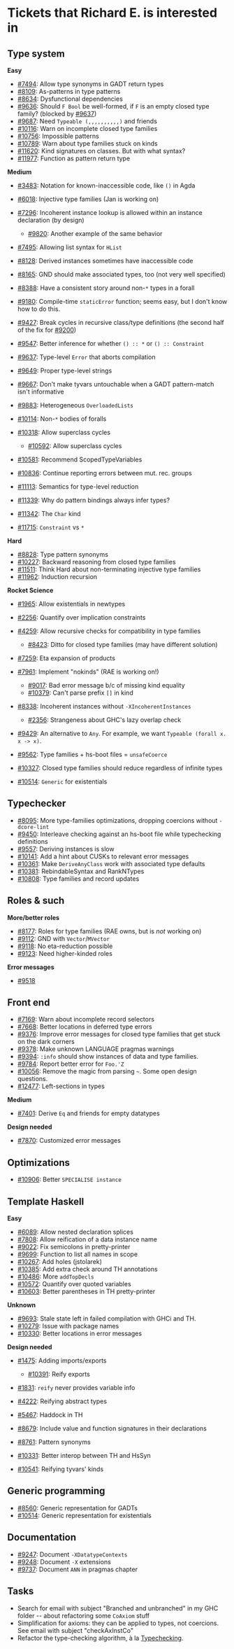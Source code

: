 # Tickets that Richard E. is interested in


## Type system



**Easy**


- [\#7494](https://gitlab.staging.haskell.org/ghc/ghc/issues/7494): Allow type synonyms in GADT return types
- [\#8109](https://gitlab.staging.haskell.org/ghc/ghc/issues/8109): As-patterns in type patterns
- [\#8634](https://gitlab.staging.haskell.org/ghc/ghc/issues/8634): Dysfunctional dependencies
- [\#9636](https://gitlab.staging.haskell.org/ghc/ghc/issues/9636): Should `F Bool` be well-formed, if `F` is an empty closed type family? (blocked by [\#9637](https://gitlab.staging.haskell.org/ghc/ghc/issues/9637))
- [\#9687](https://gitlab.staging.haskell.org/ghc/ghc/issues/9687): Need `Typeable (,,,,,,,,,,)` and friends
- [\#10116](https://gitlab.staging.haskell.org/ghc/ghc/issues/10116): Warn on incomplete closed type families
- [\#10756](https://gitlab.staging.haskell.org/ghc/ghc/issues/10756): Impossible patterns
- [\#10789](https://gitlab.staging.haskell.org/ghc/ghc/issues/10789): Warn about type families stuck on kinds
- [\#11620](https://gitlab.staging.haskell.org/ghc/ghc/issues/11620): Kind signatures on classes. But with what syntax?
- [\#11977](https://gitlab.staging.haskell.org/ghc/ghc/issues/11977): Function as pattern return type


**Medium**


- [\#3483](https://gitlab.staging.haskell.org/ghc/ghc/issues/3483): Notation for known-inaccessible code, like `()` in Agda
- [\#6018](https://gitlab.staging.haskell.org/ghc/ghc/issues/6018): Injective type families (Jan is working on)
- [\#7296](https://gitlab.staging.haskell.org/ghc/ghc/issues/7296): Incoherent instance lookup is allowed within an instance declaration (by design)

  - [\#9820](https://gitlab.staging.haskell.org/ghc/ghc/issues/9820): Another example of the same behavior
- [\#7495](https://gitlab.staging.haskell.org/ghc/ghc/issues/7495): Allowing list syntax for `HList`
- [\#8128](https://gitlab.staging.haskell.org/ghc/ghc/issues/8128): Derived instances sometimes have inaccessible code
- [\#8165](https://gitlab.staging.haskell.org/ghc/ghc/issues/8165): GND should make associated types, too (not very well specified)
- [\#8388](https://gitlab.staging.haskell.org/ghc/ghc/issues/8388): Have a consistent story around non-`*` types in a forall
- [\#9180](https://gitlab.staging.haskell.org/ghc/ghc/issues/9180): Compile-time `staticError` function; seems easy, but I don't know how to do this.
- [\#9427](https://gitlab.staging.haskell.org/ghc/ghc/issues/9427): Break cycles in recursive class/type definitions (the second half of the fix for [\#9200](https://gitlab.staging.haskell.org/ghc/ghc/issues/9200))
- [\#9547](https://gitlab.staging.haskell.org/ghc/ghc/issues/9547): Better inference for whether `() :: *` or `() :: Constraint`
- [\#9637](https://gitlab.staging.haskell.org/ghc/ghc/issues/9637): Type-level `Error` that aborts compilation
- [\#9649](https://gitlab.staging.haskell.org/ghc/ghc/issues/9649): Proper type-level strings
- [\#9667](https://gitlab.staging.haskell.org/ghc/ghc/issues/9667): Don't make tyvars untouchable when a GADT pattern-match isn't informative
- [\#9883](https://gitlab.staging.haskell.org/ghc/ghc/issues/9883): Heterogeneous `OverloadedLists`
- [\#10114](https://gitlab.staging.haskell.org/ghc/ghc/issues/10114): Non-`*` bodies of foralls
- [\#10318](https://gitlab.staging.haskell.org/ghc/ghc/issues/10318): Allow superclass cycles

  - [\#10592](https://gitlab.staging.haskell.org/ghc/ghc/issues/10592): Allow superclass cycles
- [\#10581](https://gitlab.staging.haskell.org/ghc/ghc/issues/10581): Recommend ScopedTypeVariables
- [\#10836](https://gitlab.staging.haskell.org/ghc/ghc/issues/10836): Continue reporting errors between mut. rec. groups
- [\#11113](https://gitlab.staging.haskell.org/ghc/ghc/issues/11113): Semantics for type-level reduction
- [\#11339](https://gitlab.staging.haskell.org/ghc/ghc/issues/11339): Why do pattern bindings always infer types?
- [\#11342](https://gitlab.staging.haskell.org/ghc/ghc/issues/11342): The `Char` kind
- [\#11715](https://gitlab.staging.haskell.org/ghc/ghc/issues/11715): `Constraint` vs `*`


**Hard**


- [\#8828](https://gitlab.staging.haskell.org/ghc/ghc/issues/8828): Type pattern synonyms
- [\#10227](https://gitlab.staging.haskell.org/ghc/ghc/issues/10227): Backward reasoning from closed type families
- [\#11511](https://gitlab.staging.haskell.org/ghc/ghc/issues/11511): Think Hard about non-terminating injective type families
- [\#11962](https://gitlab.staging.haskell.org/ghc/ghc/issues/11962): Induction recursion


**Rocket Science**


- [\#1965](https://gitlab.staging.haskell.org/ghc/ghc/issues/1965): Allow existentials in newtypes
- [\#2256](https://gitlab.staging.haskell.org/ghc/ghc/issues/2256): Quantify over implication constraints
- [\#4259](https://gitlab.staging.haskell.org/ghc/ghc/issues/4259): Allow recursive checks for compatibility in type families

  - [\#8423](https://gitlab.staging.haskell.org/ghc/ghc/issues/8423): Ditto for closed type families (may have different solution)
- [\#7259](https://gitlab.staging.haskell.org/ghc/ghc/issues/7259): Eta expansion of products
- [\#7961](https://gitlab.staging.haskell.org/ghc/ghc/issues/7961): Implement "nokinds" (RAE is working on!)

  - [\#9017](https://gitlab.staging.haskell.org/ghc/ghc/issues/9017): Bad error message b/c of missing kind equality
  - [\#10379](https://gitlab.staging.haskell.org/ghc/ghc/issues/10379): Can't parse prefix `[]` in kind
- [\#8338](https://gitlab.staging.haskell.org/ghc/ghc/issues/8338): Incoherent instances without `-XIncoherentInstances`

  - [\#2356](https://gitlab.staging.haskell.org/ghc/ghc/issues/2356): Strangeness about GHC's lazy overlap check
- [\#9429](https://gitlab.staging.haskell.org/ghc/ghc/issues/9429): An alternative to `Any`. For example, we want `Typeable (forall x. x -> x)`.
- [\#9562](https://gitlab.staging.haskell.org/ghc/ghc/issues/9562): Type families + hs-boot files = `unsafeCoerce`
- [\#10327](https://gitlab.staging.haskell.org/ghc/ghc/issues/10327): Closed type families should reduce regardless of infinite types
- [\#10514](https://gitlab.staging.haskell.org/ghc/ghc/issues/10514): `Generic` for existentials

## Typechecker


- [\#8095](https://gitlab.staging.haskell.org/ghc/ghc/issues/8095): More type-families optimizations, dropping coercions without `-dcore-lint`
- [\#9450](https://gitlab.staging.haskell.org/ghc/ghc/issues/9450): Interleave checking against an hs-boot file while typechecking definitions
- [\#9557](https://gitlab.staging.haskell.org/ghc/ghc/issues/9557): Deriving instances is slow
- [\#10141](https://gitlab.staging.haskell.org/ghc/ghc/issues/10141): Add a hint about CUSKs to relevant error messages
- [\#10361](https://gitlab.staging.haskell.org/ghc/ghc/issues/10361): Make `DeriveAnyClass` work with associated type defaults
- [\#10381](https://gitlab.staging.haskell.org/ghc/ghc/issues/10381): RebindableSyntax and RankNTypes
- [\#10808](https://gitlab.staging.haskell.org/ghc/ghc/issues/10808): Type families and record updates

## Roles & such



**More/better roles**


- [\#8177](https://gitlab.staging.haskell.org/ghc/ghc/issues/8177): Roles for type families (RAE owns, but is *not* working on)
- [\#9112](https://gitlab.staging.haskell.org/ghc/ghc/issues/9112): GND with `Vector`/`MVector`
- [\#9118](https://gitlab.staging.haskell.org/ghc/ghc/issues/9118): No eta-reduction possible
- [\#9123](https://gitlab.staging.haskell.org/ghc/ghc/issues/9123): Need higher-kinded roles


**Error messages**


- [\#9518](https://gitlab.staging.haskell.org/ghc/ghc/issues/9518)

## Front end


- [\#7169](https://gitlab.staging.haskell.org/ghc/ghc/issues/7169): Warn about incomplete record selectors
- [\#7668](https://gitlab.staging.haskell.org/ghc/ghc/issues/7668): Better locations in deferred type errors
- [\#9376](https://gitlab.staging.haskell.org/ghc/ghc/issues/9376): Improve error messages for closed type families that get stuck on the dark corners
- [\#9378](https://gitlab.staging.haskell.org/ghc/ghc/issues/9378): Make unknown LANGUAGE pragmas warnings
- [\#9394](https://gitlab.staging.haskell.org/ghc/ghc/issues/9394): `:info` should show instances of data and type families.
- [\#9784](https://gitlab.staging.haskell.org/ghc/ghc/issues/9784): Report better error for `Foo.'Z`
- [\#10056](https://gitlab.staging.haskell.org/ghc/ghc/issues/10056): Remove the magic from parsing `~`. Some open design questions.
- [\#12477](https://gitlab.staging.haskell.org/ghc/ghc/issues/12477): Left-sections in types


**Medium**


- [\#7401](https://gitlab.staging.haskell.org/ghc/ghc/issues/7401): Derive `Eq` and friends for empty datatypes


**Design needed**


- [\#7870](https://gitlab.staging.haskell.org/ghc/ghc/issues/7870): Customized error messages

## Optimizations


- [\#10906](https://gitlab.staging.haskell.org/ghc/ghc/issues/10906): Better `SPECIALISE instance`

## Template Haskell



**Easy**


- [\#6089](https://gitlab.staging.haskell.org/ghc/ghc/issues/6089): Allow nested declaration splices
- [\#7808](https://gitlab.staging.haskell.org/ghc/ghc/issues/7808): Allow reification of a data instance name
- [\#9022](https://gitlab.staging.haskell.org/ghc/ghc/issues/9022): Fix semicolons in pretty-printer
- [\#9699](https://gitlab.staging.haskell.org/ghc/ghc/issues/9699): Function to list all names in scope
- [\#10267](https://gitlab.staging.haskell.org/ghc/ghc/issues/10267): Add holes (jstolarek)
- [\#10385](https://gitlab.staging.haskell.org/ghc/ghc/issues/10385): Add extra check around TH annotations
- [\#10486](https://gitlab.staging.haskell.org/ghc/ghc/issues/10486): More `addTopDecls`
- [\#10572](https://gitlab.staging.haskell.org/ghc/ghc/issues/10572): Quantify over quoted variables
- [\#10603](https://gitlab.staging.haskell.org/ghc/ghc/issues/10603): Better parentheses in TH pretty-printer


**Unknown**


- [\#9693](https://gitlab.staging.haskell.org/ghc/ghc/issues/9693): Stale state left in failed compilation with GHCi and TH.
- [\#10279](https://gitlab.staging.haskell.org/ghc/ghc/issues/10279): Issue with package names
- [\#10330](https://gitlab.staging.haskell.org/ghc/ghc/issues/10330): Better locations in error messages


**Design needed**


- [\#1475](https://gitlab.staging.haskell.org/ghc/ghc/issues/1475): Adding imports/exports

  - [\#10391](https://gitlab.staging.haskell.org/ghc/ghc/issues/10391): Reify exports
- [\#1831](https://gitlab.staging.haskell.org/ghc/ghc/issues/1831): `reify` never provides variable info
- [\#4222](https://gitlab.staging.haskell.org/ghc/ghc/issues/4222): Reifying abstract types
- [\#5467](https://gitlab.staging.haskell.org/ghc/ghc/issues/5467): Haddock in TH
- [\#8679](https://gitlab.staging.haskell.org/ghc/ghc/issues/8679): Include value and function signatures in their declarations
- [\#8761](https://gitlab.staging.haskell.org/ghc/ghc/issues/8761): Pattern synonyms
- [\#10331](https://gitlab.staging.haskell.org/ghc/ghc/issues/10331): Better interop between TH and HsSyn
- [\#10541](https://gitlab.staging.haskell.org/ghc/ghc/issues/10541): Reifying tyvars' kinds

## Generic programming


- [\#8560](https://gitlab.staging.haskell.org/ghc/ghc/issues/8560): Generic representation for GADTs
- [\#10514](https://gitlab.staging.haskell.org/ghc/ghc/issues/10514): Generic representation for existentials

## Documentation


- [\#9247](https://gitlab.staging.haskell.org/ghc/ghc/issues/9247): Document `-XDatatypeContexts`
- [\#9248](https://gitlab.staging.haskell.org/ghc/ghc/issues/9248): Document `-X` extensions
- [\#9737](https://gitlab.staging.haskell.org/ghc/ghc/issues/9737): Document `ANN` in pragmas chapter

## Tasks


- Search for email with subject "Branched and unbranched" in my GHC folder -- about refactoring some `CoAxiom` stuff
- Simplification for axioms: they can be applied to types, not coercions. See email with subject "checkAxInstCo"
- Refactor the type-checking algorithm, à la [Typechecking](typechecking).
